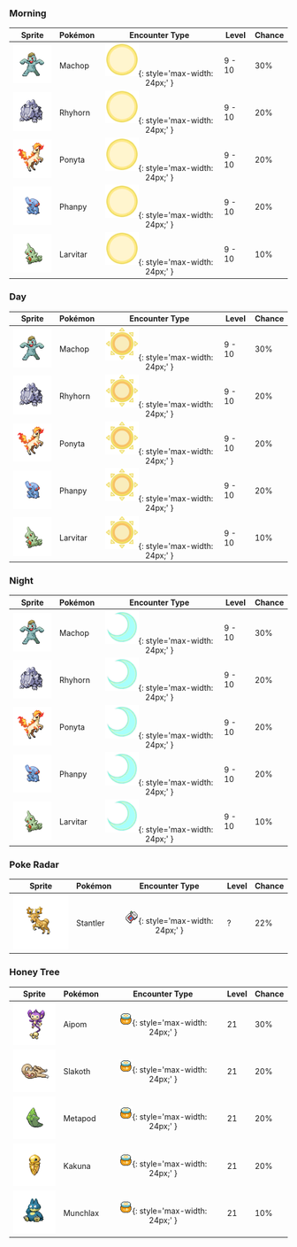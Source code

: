 ### Morning

| Sprite | Pokémon | Encounter Type | Level | Chance |
|:------:|---------|:--------------:|-------|--------|
| ![Machop](../../assets/sprites/machop/front.gif) | Machop | ![Morning](../../assets/encounter_types/morning.png){: style='max-width: 24px;' } | 9 - 10 | 30% |
| ![Rhyhorn](../../assets/sprites/rhyhorn/front.gif) | Rhyhorn | ![Morning](../../assets/encounter_types/morning.png){: style='max-width: 24px;' } | 9 - 10 | 20% |
| ![Ponyta](../../assets/sprites/ponyta/front.gif) | Ponyta | ![Morning](../../assets/encounter_types/morning.png){: style='max-width: 24px;' } | 9 - 10 | 20% |
| ![Phanpy](../../assets/sprites/phanpy/front.gif) | Phanpy | ![Morning](../../assets/encounter_types/morning.png){: style='max-width: 24px;' } | 9 - 10 | 20% |
| ![Larvitar](../../assets/sprites/larvitar/front.gif) | Larvitar | ![Morning](../../assets/encounter_types/morning.png){: style='max-width: 24px;' } | 9 - 10 | 10% |

### Day

| Sprite | Pokémon | Encounter Type | Level | Chance |
|:------:|---------|:--------------:|-------|--------|
| ![Machop](../../assets/sprites/machop/front.gif) | Machop | ![Day](../../assets/encounter_types/day.png){: style='max-width: 24px;' } | 9 - 10 | 30% |
| ![Rhyhorn](../../assets/sprites/rhyhorn/front.gif) | Rhyhorn | ![Day](../../assets/encounter_types/day.png){: style='max-width: 24px;' } | 9 - 10 | 20% |
| ![Ponyta](../../assets/sprites/ponyta/front.gif) | Ponyta | ![Day](../../assets/encounter_types/day.png){: style='max-width: 24px;' } | 9 - 10 | 20% |
| ![Phanpy](../../assets/sprites/phanpy/front.gif) | Phanpy | ![Day](../../assets/encounter_types/day.png){: style='max-width: 24px;' } | 9 - 10 | 20% |
| ![Larvitar](../../assets/sprites/larvitar/front.gif) | Larvitar | ![Day](../../assets/encounter_types/day.png){: style='max-width: 24px;' } | 9 - 10 | 10% |

### Night

| Sprite | Pokémon | Encounter Type | Level | Chance |
|:------:|---------|:--------------:|-------|--------|
| ![Machop](../../assets/sprites/machop/front.gif) | Machop | ![Night](../../assets/encounter_types/night.png){: style='max-width: 24px;' } | 9 - 10 | 30% |
| ![Rhyhorn](../../assets/sprites/rhyhorn/front.gif) | Rhyhorn | ![Night](../../assets/encounter_types/night.png){: style='max-width: 24px;' } | 9 - 10 | 20% |
| ![Ponyta](../../assets/sprites/ponyta/front.gif) | Ponyta | ![Night](../../assets/encounter_types/night.png){: style='max-width: 24px;' } | 9 - 10 | 20% |
| ![Phanpy](../../assets/sprites/phanpy/front.gif) | Phanpy | ![Night](../../assets/encounter_types/night.png){: style='max-width: 24px;' } | 9 - 10 | 20% |
| ![Larvitar](../../assets/sprites/larvitar/front.gif) | Larvitar | ![Night](../../assets/encounter_types/night.png){: style='max-width: 24px;' } | 9 - 10 | 10% |

### Poke Radar

| Sprite | Pokémon | Encounter Type | Level | Chance |
|:------:|---------|:--------------:|-------|--------|
| ![Stantler](../../assets/sprites/stantler/front.gif) | Stantler | ![Poke Radar](../../assets/encounter_types/poke_radar.png){: style='max-width: 24px;' } | ? | 22% |

### Honey Tree

| Sprite | Pokémon | Encounter Type | Level | Chance |
|:------:|---------|:--------------:|-------|--------|
| ![Aipom](../../assets/sprites/aipom/front.gif) | Aipom | ![Honey Tree](../../assets/encounter_types/honey_tree.png){: style='max-width: 24px;' } | 21 | 30% |
| ![Slakoth](../../assets/sprites/slakoth/front.gif) | Slakoth | ![Honey Tree](../../assets/encounter_types/honey_tree.png){: style='max-width: 24px;' } | 21 | 20% |
| ![Metapod](../../assets/sprites/metapod/front.gif) | Metapod | ![Honey Tree](../../assets/encounter_types/honey_tree.png){: style='max-width: 24px;' } | 21 | 20% |
| ![Kakuna](../../assets/sprites/kakuna/front.gif) | Kakuna | ![Honey Tree](../../assets/encounter_types/honey_tree.png){: style='max-width: 24px;' } | 21 | 20% |
| ![Munchlax](../../assets/sprites/munchlax/front.gif) | Munchlax | ![Honey Tree](../../assets/encounter_types/honey_tree.png){: style='max-width: 24px;' } | 21 | 10% |

